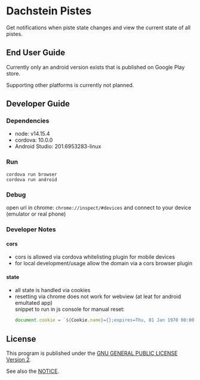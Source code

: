 # Dachstein Pistes

Get notifications when piste state changes and view the current state of all pistes.

## End User Guide
Currently only an android version exists that is published on Google Play store.

Supporting other platforms is currently not planned.

## Developer Guide

### Dependencies
* node: v14.15.4
* cordova: 10.0.0
* Android Studio: 201.6953283-linux

### Run

`cordova run browser`\
`cordova run android`

### Debug

open url in chrome: `chrome://inspect/#devices` and connect to your device (emulator or real phone)

### Developer Notes
#### cors
* cors is allowed via cordova whitelisting plugin for mobile devices
* for local development/usage allow the domain via a cors browser plugin
#### state
* all state is handled via cookies
* resetting via chrome does not work for webview (at leat for android emultated app)\
  snippet to run in js console for manual reset:
  ```js
  document.cookie = `${Cookie.name}={};expires=Thu, 01 Jan 1970 00:00:00 GMT;path=<${Cookie.path}`
  ```

## License

This program is published under the [GNU GENERAL PUBLIC LICENSE
                       Version 2](LICENSE).

See also the [NOTICE](www/NOTICE.html).